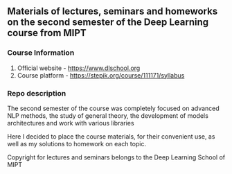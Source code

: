 ## Materials of lectures, seminars and homeworks on the second semester of the Deep Learning course from MIPT

### Course Information

1. Official website - https://www.dlschool.org
2. Course platform - https://stepik.org/course/111171/syllabus

### Repo description

The second semester of the course was completely focused on advanced NLP methods, the study of general theory, the development of models architectures and work with various libraries

Here I decided to place the course materials, for their convenient use, as well as my solutions to homework on each topic.

Copyright for lectures and seminars belongs to the Deep Learning School of MIPT